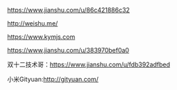 https://www.jianshu.com/u/86c421886c32

http://weishu.me/

https://www.kymjs.com

https://www.jianshu.com/u/383970bef0a0

双十二技术哥：https://www.jianshu.com/u/fdb392adfbed

小米Gityuan:http://gityuan.com/
